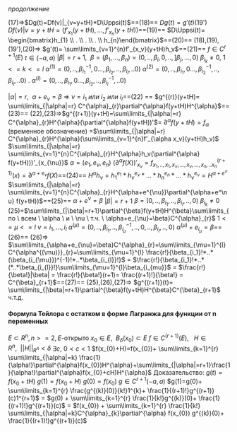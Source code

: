 *продолжение*

(17)=>$Dg(t)=Df(v)|_{v=y+tH}*D\Uppsi(t)$==(18)==
$Dg(t)=g'(t)$(19')
$Df(v)|{v=y+tH}= (f'_{x_1}(y+tH),...,f'_{x_n}(y+tH))$==(19)==
$D\Uppsi(t)= \begin{bmatrix}h_{1} \\ . \\ . \\ . \\ h_{n}\end{bmatrix}$==(20)==
(18),(19),(19'),(20)=> $g'(t)= \sum\limits_{v=1}^{n}f'_{x_v}(y+tH)h_v$==(21)==
$f\in C^{r+1}(E)$
$t\in (-a,a)$
$|\beta|=r+1, \ \ \beta=(\beta_1,...,\beta_n)=(0,..,\beta_i,0,..,]\beta_j,...,0)$
$\beta_{i_{k}}\ne 0, \ 1<=k<=l$
$\alpha^{(1)}=(0,..,\beta_{i_{1}}^{-1},0...,\beta_{i_2},..,\beta_{i_l},..0)$
$\alpha^{(2)}=(0,..,\beta_{i_{1}},0...,\beta_{i_2}^{-1},..,\beta_{i_l},..0)$
.
$\alpha^{(l)}=(0,..,\beta_{i_{1}},0...,\beta_{i_2},..,\beta_{i_l}^{-1},..0)$

$|\alpha|=r, \ \ \alpha+e_{\nu}=\beta$  =>  $\nu=i_{1} \ или \ i_{2} \ или \ i_l$==(22) ==
$g^{(r)}(y+tH)= \sum\limits_{|\alpha|=r} C^{\alpha}_{r}\partial^{\alpha}f(y+tH)H^{\alpha}$==(23)==
(22),(23)=>$g^{(r+1)}(y+tH)=\sum\limits_{|\alpha|=r} C^{\alpha}_{r}H^{\alpha}(\partial^{\alpha}f(y+tH))'$=
$\partial^{\alpha}f(y+tH)=f_{\alpha}$ (временное обозначение)
=$\sum\limits_{|\alpha|=r} C^{\alpha}_{r}H^{\alpha}(\sum\limits_{v=1}^{n}f'_{\alpha x_v}(y+tH)h_v)$
$\sum\limits_{|\alpha|=r} \sum\limits_{v=1}^{n}C^{\alpha}_{r}H^{\alpha}h_v(\partial^{\alpha} f(y+tH)))'_{x_{\nu}}$
$\alpha=(e_1,e_\nu,e_n)$
$(\partial^{\alpha}f(X))'_{x_\nu}=f^{(r+1)}_{x_1,..,x_1,x_{\nu},...,x_{\nu},...,x_n,..x_n}(x)=\partial^{\alpha+e_\nu}f(X)$==(24)==
$H^{\alpha}h_\nu=h_{1}^{e_{1}}*h_{\nu}^{e_{\nu}}*...*h_{n}^{e_{n}}*...*h_{\nu}^{e_{\nu}}=H^{\alpha+e^{\nu}}$
$\sum\limits_{|\alpha|=r} \sum\limits_{v=1}^{n}C^{\alpha}_{r}H^{\alpha+e^{\nu}}\partial^{\alpha+e^\nu} f(y+tH))$==(25)==
$\alpha+e^{\nu}=\beta$
$|\beta|=r+1$
$\beta=(0,..,\beta_{i_1},..,\beta_{i_l},..,0)$
$\beta_{i_{k}}\ne 0$
(25)=$\sum\limits_{|\beta|=r+1}\partial^{\beta}f(y+tH)H^{\beta}\sum\limits_{по \ всем \ \alpha \ и \ \nu \ т.ч. \ \alpha+e_{\nu}=\beta}C^{\alpha}_{r}$
$1<=\mu<=l$
$\nu=i_1,...,i_l$
$\alpha^{(\mu)}=(0,..,\beta_{i_1},..,\beta^{-1}_{i_{\mu}},..,0,..,\beta_{i_l},..,0)$
$\alpha^{(\mu)}+e_{i_\mu}=\beta$==(26)==
(26)=>  $\sum\limits_{\alpha+e_{\nu}=\beta}C^{\alpha}_{r}=\sum\limits_{\mu=1}^{l}C^{\alpha^{(\mu)}}_{r}=\sum\limits_{\mu=1}^{l} \frac{r!}{\beta_{i_1}!*..*(\beta_{i_{\mu}})^{-1}!*..*\beta_{i_{l}}!}$ = $\frac{r!}{\beta_{i_1}!*..*(*..*\beta_{i_{l}}!}\sum\limits_{\mu=1}^{l}\beta_{i_{mu}}$ = $\frac{r!}{\beta!}|\beta| = \frac{r!}{\beta!}(r+1)= \frac{(r+1)!}{\beta!} = C^{\beta}_{r+1}$==(27)==
(25),(26),(27)=> $g^{(r+1)}(t)= \sum\limits_{|\beta|=r+1}\partial^{\beta}f(y+tH)H^{\beta}C^{\beta}_{r+1}$
ч.т.д.

#### Формула Тейлора с остатком в форме Лагранжа для функции от n переменных
$E\subset R^{n},n >=2, E$-открыто
$x_{0}\in E, \ \ B_{\delta}(x_{0})\subset E$
$f\in C^{(r+1)}(E), \ \ \ H\in R^{n}, \ \ ||H||_{R^{n}}<\delta$
$\exists c, \ 0<c<1$
$f(x_{0}+H)=f(x_{0})+ \sum\limits_{k=1}^{r} \sum\limits_{|\alpha|=k} \frac{1}{\alpha!}\partial^{\alpha}f(x_{0})H^{\alpha}+\sum\limits_{|\alpha|=r+1}\frac{1}{\alpha!}\partial^{\alpha}f(x_{0}+cH)H^{\alpha}$
Доказательство:
$g(t)=f(x_{0}+tH)$
$g(1)=f(x_{0}+H)$
$g(0)=f(x_{0})$
$g\in C^{r+1}(-a,a)$
$g(1)=g(0)+ \sum\limits_{k=1}^{r} \frac{g^{(k)}(0)}{k!}1^{k}+ \frac{1}{(r+1)!}g^{(r+1)}(c)1^{r+1}$ = $g(0) + \sum\limits_{k=1}^{r} \frac{1}{k!}g^{(k)}(0)+ \frac{1}{(r+1)!}g^{(r+1)}(c)$ = $f(x_{0}) + \sum\limits_{k=1}^{r} \frac{1}{k!} \sum\limits_{|\alpha|=k}C^{\alpha}_{k}\partial^{\alpha} f(x_{0}) g^{(k)}(0)+ \frac{1}{(r+1)!}g^{(r+1)}(c)$
